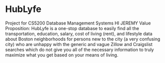 # HubLyfe
Project for CS5200 Database Management Systems
HI JEREMY
Value Proposition: HubLyfe is a one-stop database to easily find all the transportation, education, salary, cost of living (rent), and lifestyle data about Boston neighborhoods for persons new to the city (a very confusing city) who are unhappy with the generic and vague Zillow and Craigslist searches which do not give you all of the necessary information to truly maximize what you get based on your means of living.
